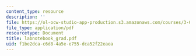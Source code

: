 ```yaml
---
content_type: resource
description: ''
file: https://ol-ocw-studio-app-production.s3.amazonaws.com/courses/3-014-materials-laboratory-fall-2006/f1be2dcac6d84a5ee755dca52f22eaea_labnotebook_grad.pdf
file_type: application/pdf
resourcetype: Document
title: labnotebook_grad.pdf
uid: f1be2dca-c6d8-4a5e-e755-dca52f22eaea
---
```

